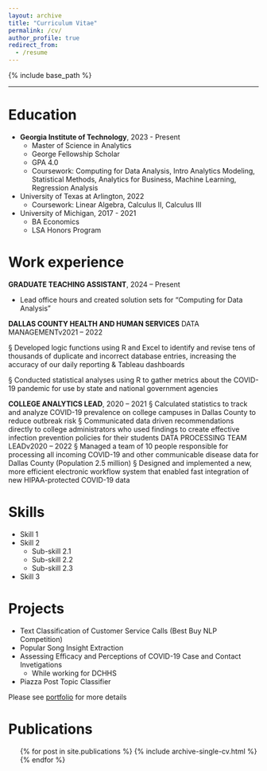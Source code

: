 ```yaml
---
layout: archive
title: "Curriculum Vitae"
permalink: /cv/
author_profile: true
redirect_from:
  - /resume
---
```


{% include base_path %}

***

Education
======
* **Georgia Institute of Technology**, 2023 - Present
  * Master of Science in Analytics
  * George Fellowship Scholar
  * GPA 4.0
  * Coursework: Computing for Data Analysis, Intro Analytics Modeling, Statistical Methods, Analytics for Business, Machine Learning, Regression Analysis
* University of Texas at Arlington, 2022
  * Coursework: Linear Algebra, Calculus II, Calculus III 
* University of Michigan, 2017 - 2021
  * BA Economics
  * LSA Honors Program 

Work experience
======
**GRADUATE TEACHING ASSISTANT**, 2024 – Present
* Lead office hours and created solution sets for “Computing for Data Analysis”

**DALLAS COUNTY HEALTH AND HUMAN SERVICES**
DATA MANAGEMENTv2021 – 2022

§ Developed logic functions using R and Excel to identify and revise tens of thousands of duplicate and
incorrect database entries, increasing the accuracy of our daily reporting & Tableau dashboards

§ Conducted statistical analyses using R to gather metrics about the COVID-19 pandemic for use by state and
national government agencies

**COLLEGE ANALYTICS LEAD**, 2020 – 2021
§ Calculated statistics to track and analyze COVID-19 prevalence on college campuses in Dallas County to
reduce outbreak risk
§ Communicated data driven recommendations directly to college administrators who used findings to create
effective infection prevention policies for their students
DATA PROCESSING TEAM LEADv2020 – 2022
§ Managed a team of 10 people responsible for processing all incoming COVID-19 and other communicable
disease data for Dallas County (Population 2.5 million)
§ Designed and implemented a new, more efficient electronic workflow system that enabled fast integration of
new HIPAA-protected COVID-19 data
  
Skills
======
* Skill 1
* Skill 2
  * Sub-skill 2.1
  * Sub-skill 2.2
  * Sub-skill 2.3
* Skill 3

Projects
======
- Text Classification of Customer Service Calls (Best Buy NLP Competition)
- Popular Song Insight Extraction
- Assessing Efficacy and Perceptions of COVID-19 Case and Contact Invetigations
  - While working for DCHHS 
- Piazza Post Topic Classifier

Please see [portfolio](https://nathan-popper.github.io/portfolio/) for more details


Publications
======
  <ul>{% for post in site.publications %}
    {% include archive-single-cv.html %}
  {% endfor %}</ul>
